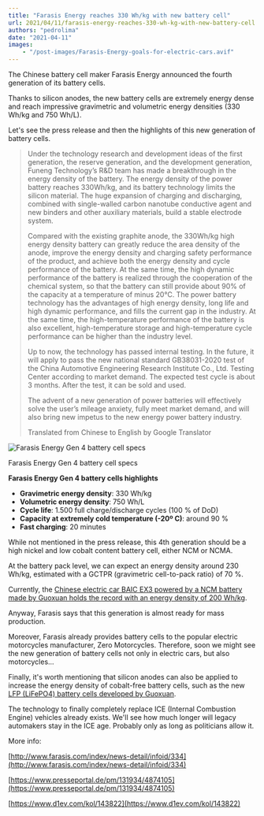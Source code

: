 ```yaml
---
title: "Farasis Energy reaches 330 Wh/kg with new battery cell"
url: 2021/04/11/farasis-energy-reaches-330-wh-kg-with-new-battery-cell
authors: "pedrolima"
date: "2021-04-11"
images: 
    - "/post-images/Farasis-Energy-goals-for-electric-cars.avif"
---
```


The Chinese battery cell maker Farasis Energy announced the fourth generation of its battery cells.

Thanks to silicon anodes, the new battery cells are extremely energy dense and reach impressive gravimetric and volumetric energy densities (330 Wh/kg and 750 Wh/L).

Let's see the press release and then the highlights of this new generation of battery cells.

> Under the technology research and development ideas of the first generation, the reserve generation, and the development generation, Funeng Technology’s R&D team has made a breakthrough in the energy density of the battery. The energy density of the power battery reaches 330Wh/kg, and its battery technology limits the silicon material. The huge expansion of charging and discharging, combined with single-walled carbon nanotube conductive agent and new binders and other auxiliary materials, build a stable electrode system.
> 
> Compared with the existing graphite anode, the 330Wh/kg high energy density battery can greatly reduce the area density of the anode, improve the energy density and charging safety performance of the product, and achieve both the energy density and cycle performance of the battery. At the same time, the high dynamic performance of the battery is realized through the cooperation of the chemical system, so that the battery can still provide about 90% of the capacity at a temperature of minus 20°C. The power battery technology has the advantages of high energy density, long life and high dynamic performance, and fills the current gap in the industry. At the same time, the high-temperature performance of the battery is also excellent, high-temperature storage and high-temperature cycle performance can be higher than the industry level.
> 
> Up to now, the technology has passed internal testing. In the future, it will apply to pass the new national standard GB38031-2020 test of the China Automotive Engineering Research Institute Co., Ltd. Testing Center according to market demand. The expected test cycle is about 3 months. After the test, it can be sold and used.
> 
> The advent of a new generation of power batteries will effectively solve the user’s mileage anxiety, fully meet market demand, and will also bring new impetus to the new energy power battery industry.
> 
> Translated from Chinese to English by Google Translator


![Farasis Energy Gen 4 battery cell specs](post-images/Farasis-Energy-Gen-4-battery-cell-specs.avif)


Farasis Energy Gen 4 battery cell specs


**Farasis Energy Gen 4 battery cells highlights**

- **Gravimetric energy density**: 330 Wh/kg
- **Volumetric energy density**: 750 Wh/L
- **Cycle life**: 1.500 full charge/discharge cycles (100 % of DoD)
- **Capacity at extremely cold temperature (-20º C)**: around 90 %
- **Fast charging**: 20 minutes

While not mentioned in the press release, this 4th generation should be a high nickel and low cobalt content battery cell, either NCM or NCMA.

At the battery pack level, we can expect an energy density around 230 Wh/kg, estimated with a GCTPR (gravimetric cell-to-pack ratio) of 70 %.

Currently, the [Chinese electric car BAIC EX3 powered by a NCM battery made by Guoxuan holds the record with an energy density of 200 Wh/kg](/2021/03/16/baic-ex3-has-the-most-energy-dense-battery/).

Anyway, Farasis says that this generation is almost ready for mass production.

Moreover, Farasis already provides battery cells to the popular electric motorcycles manufacturer, Zero Motorcycles. Therefore, soon we might see the new generation of battery cells not only in electric cars, but also motorcycles...

Finally, it's worth mentioning that silicon anodes can also be applied to increase the energy density of cobalt-free battery cells, such as the new [LFP (LiFePO4) battery cells developed by Guoxuan](/2021/01/10/guoxuan-unveils-a-cobalt-free-lfp-pouch-battery-cell-with-212-wh-kg/).

The technology to finally completely replace ICE (Internal Combustion Engine) vehicles already exists. We'll see how much longer will legacy automakers stay in the ICE age. Probably only as long as politicians allow it.
  


  
More info:

[http://www.farasis.com/index/news-detail/infoid/334](http://www.farasis.com/index/news-detail/infoid/334)

[https://www.presseportal.de/pm/131934/4874105](https://www.presseportal.de/pm/131934/4874105)

[https://www.d1ev.com/kol/143822](https://www.d1ev.com/kol/143822)
